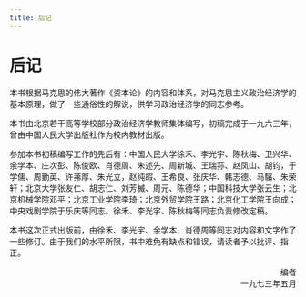 ```yaml
---
title: 后记
---
```


# 后记

本书根据马克思的伟大著作《资本论》的内容和体系，对马克思主义政治经济学的基本原理，做了一些通俗性的解说，供学习政治经济学的同志参考。

本书由北京若干高等学校部分政治经济学教师集体编写，初稿完成于一九六三年，曾由中国人民大学出版社作为校内教材出版。

参加本书初稿编写工作的先后有：中国人民大学徐禾、李光宇、陈秋梅、卫兴华、余学本、庄次彭、陈俊欧、肖德周、朱述先、周新城、王瑞荪、赵凤山、胡钧，于学儒、周勤英、许茀厚、朱光立，赵纯嘏、王希良、张庆华、韩志德、马驞、朱荣轩；北京大学张友仁、胡志仁、刘芳楲、周元、陈德华；中国科技大学张云生；北京机械学院邓平；北京工业学院李琦；北京外贸学院王路；北京化工学院王向成；中央戏剧学院于乐庆等同志。徐禾、李光宇、陈秋梅等同志负责修改定稿。

本书这次正式出版前，由徐禾、李光宇、余学本、肖德周等同志对内容和文字作了一些修订。由于我们的水平所限，书中难免有缺点和错误，请读者予以批评、指正。

<div align="end">
编者
</div>

<div align="end">
一九七三年五月
</div>